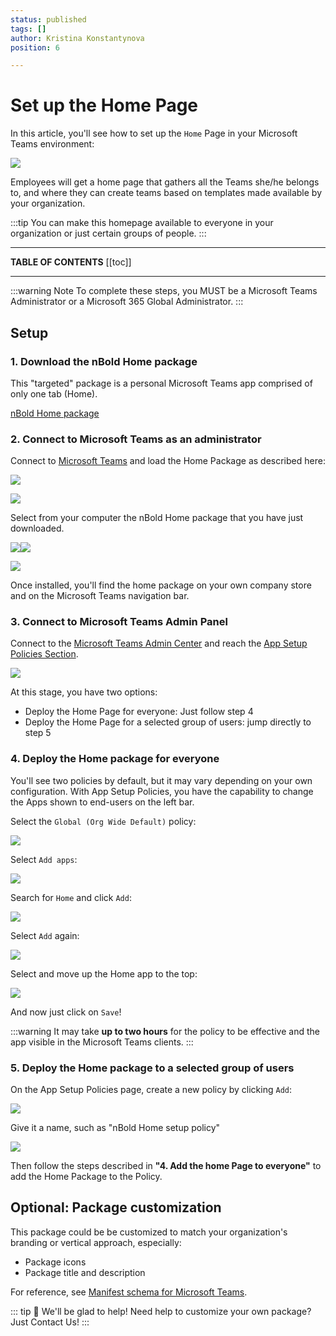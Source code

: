 ```yaml
---
status: published
tags: []
author: Kristina Konstantynova
position: 6

---
```

# Set up the Home Page

In this article, you'll see how to set up the `Home` Page in your Microsoft Teams environment:

![](https://downloads.intercomcdn.com/i/o/175631759/31ded0f5316a7f707c5752af/image.png)

Employees will get a home page that gathers all the Teams she/he belongs to, and where they can create teams based on templates made available by your organization.

:::tip You can make this homepage available to everyone in your organization or just certain groups of people.
:::

***

**TABLE OF CONTENTS**
[[toc]]

***

:::warning Note
To complete these steps, you MUST be a Microsoft Teams Administrator or a Microsoft 365 Global Administrator.
:::

## Setup

### 1. Download the nBold Home package

This "targeted" package is a personal Microsoft Teams app comprised of only one tab (Home).

[nBold Home package](https://dist.salestim.io/packages/io.nbold.targeted.home.prd.zip)

### 2. Connect to Microsoft Teams as an administrator

Connect to [Microsoft Teams](https://teams.microsoft.com) and load the Home Package as described here:

![](/media/home-page.png)

![](https://downloads.intercomcdn.com/i/o/442958778/717597f2312a2e0e1829cf7a/2022-01-04_11-52-01.png)

Select from your computer the nBold Home package that you have just downloaded.

![](/media/home-page-1.png)![](/media/add-home.png)

![](https://downloads.intercomcdn.com/i/o/442959300/32e37d44e7c306fe23d9c902/home+app+pinned.png)

Once installed, you'll find the home package on your own company store and on the Microsoft Teams navigation bar.

### 3. Connect to Microsoft Teams Admin Panel

Connect to the [Microsoft Teams Admin Center](https://admin.teams.microsoft.com/) and reach the [App Setup Policies Section](https://admin.teams.microsoft.com/policies/app-setup).

![](https://downloads.intercomcdn.com/i/o/164959617/c9f596e883c3f0cc24cd116f/image.png)

At this stage, you have two options:

* Deploy the Home Page for everyone: Just follow step 4
* Deploy the Home Page for a selected group of users: jump directly to step 5

### 4. Deploy the Home package for everyone

You'll see two policies by default, but it may vary depending on your own configuration. With App Setup Policies, you have the capability to change the Apps shown to end-users on the left bar.

Select the `Global (Org Wide Default)` policy:

![](https://downloads.intercomcdn.com/i/o/164963877/85ff3c22723fffe3ebcdb51c/image.png)

Select `Add apps`:

![](https://downloads.intercomcdn.com/i/o/164962343/e6d518a5dd5393427e9232a3/image.png)

Search for `Home` and click `Add`:

![](/media/add-home-1.png)

Select `Add` again:

![](/media/add-home-2.png)

Select and move up the Home app to the top:

![](/media/add-home-3.png)

And now just click on `Save`!

:::warning
It may take **up to two hours** for the policy to be effective and the app visible in the Microsoft Teams clients.
:::

### 5. Deploy the Home package to a selected group of users

On the App Setup Policies page, create a new policy by clicking `Add`:

![](https://downloads.intercomcdn.com/i/o/164966410/ea62789ceeebfe3875d4271a/image.png)

Give it a name, such as "nBold Home setup policy"

![](/media/add-home-page-5.png)

Then follow the steps described in **"4. Add the home Page to everyone"** to add the Home Package to the Policy.

## Optional: Package customization

This package could be be customized to match your organization's branding or vertical approach, especially:

* Package icons
* Package title and description

For reference, see [Manifest schema for Microsoft Teams](https://docs.microsoft.com/en-us/microsoftteams/platform/resources/schema/manifest-schema).

::: tip 👋 We'll be glad to help!
Need help to customize your own package? Just <a onclick="Intercom('showNewMessage');">Contact Us!</a>
:::